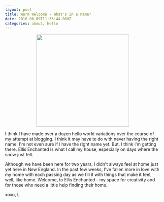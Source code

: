 ```yaml
---
layout: post
title: Warm Welcome - What's in a name? 
date: 2016-06-09T11:33:44.000Z
categories: about, hello
---
```

<center><a href="https://www.instagram.com/p/v3yCk8OmhT">
<img src="https://scontent-iad3-1.cdninstagram.com/t51.2885-15/e15/13257170_162589854143969_687173617_n.jpg" height="300" ></a>
</center>

I think I have made over a dozen hello world variations over the course of my attempt at blogging. I think it may have to do with never having the right name. I'm not even sure if I have the right name yet. But, I think I'm getting there. Ellis Enchanted is what I call my house, especially on days where the snow just fell.

Although we have been here for two years, I didn't always feel at home just yet here in New England. In the past few weeks, I've fallen more in love with my home with each passing day as we fill it with things that make it feel, well, like home. Welcome, to Ellis Enchanted - my space for creativity and for those who need a little help finding their home.

xoxo,
L